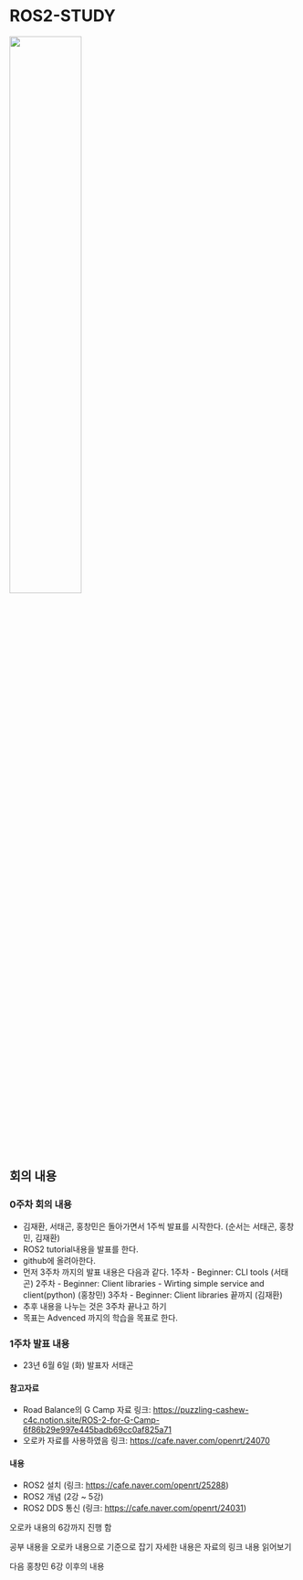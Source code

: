 # ROS2-STUDY
<img width = "50%" src = "https://github.com/kimseohong-study-group/ROS2-Study/assets/79675698/a58c5276-e2c6-4013-acb6-331d525aa1e4"/>

## 회의 내용
### 0주차 회의 내용
 * 김재환, 서태곤, 홍창민은 돌아가면서 1주씩 발표를 시작한다. (순서는 서태곤, 홍창민, 김재환)
 * ROS2 tutorial내용을 발표를 한다.
 * github에 올려아한다.
 * 먼저 3주차 까지의 발표 내용은 다음과 같다.
      1주차 - Beginner: CLI tools (서태곤)
      2주차 - Beginner: Client libraries - Wirting simple service and client(python) (홍창민)
      3주차 - Beginner: Client libraries 끝까지 (김재환)
 * 추후 내용을 나누는 것은 3주차 끝나고 하기
 * 목표는 Advenced 까지의 학습을 목표로 한다.
 
 
 
 
 
 
 ### 1주차 발표 내용
  * 23년 6월 6일 (화) 발표자 서태곤
  #### 참고자료
  - Road Balance의 G Camp 자료
링크: https://puzzling-cashew-c4c.notion.site/ROS-2-for-G-Camp-6f86b29e997e445badb69cc0af825a71
 - 오로카 자료를 사용하였음
링크: https://cafe.naver.com/openrt/24070

  #### 내용
 - ROS2 설치 (링크: https://cafe.naver.com/openrt/25288)
 - ROS2 개념 (2강 ~ 5강)
 - ROS2 DDS 통신 (링크: https://cafe.naver.com/openrt/24031)

오로카 내용의 6강까지 진행 함

공부 내용을 오로카 내용으로 기준으로 잡기
자세한 내용은 자료의 링크 내용 읽어보기

다음 홍창민 6강 이후의 내용
